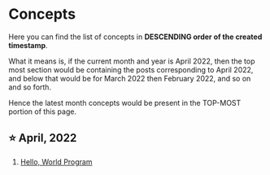 # Concepts

Here you can find the list of concepts in **DESCENDING order of the created timestamp**. 

What it means is, if the current month and year is April 2022, then the top most section would be containing the posts corresponding to April 2022, and below that would be for March 2022 then February 2022, and so on and so forth.

Hence the latest month concepts would be present in the TOP-MOST portion of this page. 

## ⭐ April, 2022
1. [Hello, World Program](/concepts_folder/1-hello-world.md)
